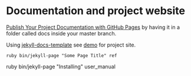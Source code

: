 # Documentation and project website

[Publish Your Project Documentation with GitHub Pages](https://github.com/blog/2233-publish-your-project-documentation-with-github-pages) by having it in a folder called docs inside your master branch.


Using [jekyll-docs-template](https://github.com/bruth/jekyll-docs-template) see [demo](http://bruth.github.io/jekyll-docs-template/) for project site.



```
ruby bin/jekyll-page "Some Page Title" ref
```


ruby bin/jekyll-page "Installing" user_manual